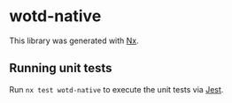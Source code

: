 # wotd-native

This library was generated with [Nx](https://nx.dev).

## Running unit tests

Run `nx test wotd-native` to execute the unit tests via [Jest](https://jestjs.io).
